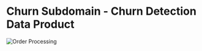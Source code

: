# Churn Subdomain - Churn Detection Data Product

![Order Processing](./../images/churn-detection-dp.png)

